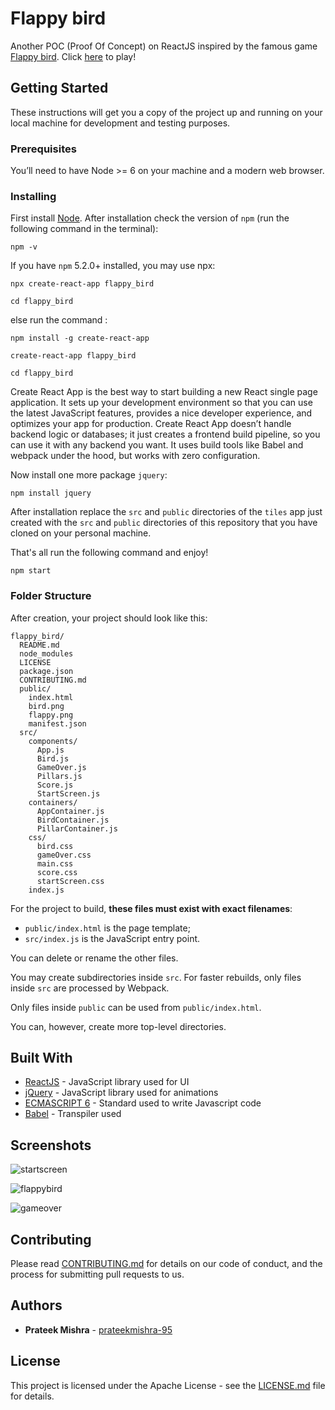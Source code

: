 # Flappy bird
Another POC (Proof Of Concept) on ReactJS inspired by the famous game [Flappy bird](https://en.wikipedia.org/wiki/Flappy_Bird). Click [here](https://flappy-bird-react.netlify.app/) to play!

## Getting Started

These instructions will get you a copy of the project up and running on your local machine for development and testing purposes.

### Prerequisites

You’ll need to have Node >= 6 on your machine and a modern web browser. 

### Installing

First install [Node](https://nodejs.org/en/download/).
After installation check the version of ```npm``` (run the following command in the terminal):
```
npm -v
```
If you have ```npm``` 5.2.0+ installed, you may use npx:
```
npx create-react-app flappy_bird

cd flappy_bird
```
else run the command : 
```
npm install -g create-react-app

create-react-app flappy_bird

cd flappy_bird
```
Create React App is the best way to start building a new React single page application. It sets up your development environment so that you can use the latest JavaScript features, provides a nice developer experience, and optimizes your app for production. Create React App doesn’t handle backend logic or databases; it just creates a frontend build pipeline, so you can use it with any backend you want. It uses build tools like Babel and webpack under the hood, but works with zero configuration.

Now install one more package ```jquery```:
```
npm install jquery
```
After installation replace the ```src``` and ```public``` directories of the ```tiles``` app just created with the ```src``` and ```public``` directories of this repository that you have cloned on your personal machine.

That's all run the following command and enjoy! 
```
npm start
```

### Folder Structure

After creation, your project should look like this:

```
flappy_bird/
  README.md
  node_modules
  LICENSE
  package.json
  CONTRIBUTING.md
  public/
    index.html
    bird.png
    flappy.png
    manifest.json
  src/
    components/
      App.js
      Bird.js
      GameOver.js
      Pillars.js
      Score.js
      StartScreen.js
    containers/
      AppContainer.js
      BirdContainer.js
      PillarContainer.js
    css/
      bird.css
      gameOver.css
      main.css    
      score.css
      startScreen.css
    index.js
```

For the project to build, **these files must exist with exact filenames**:

* `public/index.html` is the page template;
* `src/index.js` is the JavaScript entry point.

You can delete or rename the other files.

You may create subdirectories inside `src`. For faster rebuilds, only files inside `src` are processed by Webpack.

Only files inside `public` can be used from `public/index.html`.

You can, however, create more top-level directories.

## Built With

* [ReactJS](https://reactjs.org/) - JavaScript library used for UI
* [jQuery](https://jquery.com/) - JavaScript library used for animations
* [ECMASCRIPT 6](http://es6-features.org/#Constants) - Standard used to write Javascript code
* [Babel](https://babeljs.io/) - Transpiler used

## Screenshots
![startscreen](https://user-images.githubusercontent.com/9201182/39676364-38245bd0-5187-11e8-9f7e-6b1f7cde11e7.jpg)


![flappybird](https://user-images.githubusercontent.com/9201182/39676370-48086e06-5187-11e8-9ddb-f025d306423d.jpg)


![gameover](https://user-images.githubusercontent.com/9201182/39676372-54f65722-5187-11e8-9bd8-9cfa6f6a2ec9.jpg)

## Contributing

Please read [CONTRIBUTING.md](https://github.com/prateekmishra-95/flappy_bird/blob/master/CONTRIBUTING.md) for details on our code of conduct, and the process for submitting pull requests to us.

## Authors

* **Prateek Mishra** - [prateekmishra-95](https://github.com/prateekmishra-95)

## License

This project is licensed under the Apache License - see the [LICENSE.md](https://github.com/prateekmishra-95/flappy_bird/blob/master/LICENSE.md) file for details.
